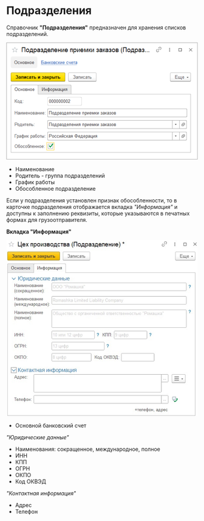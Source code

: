 # Подразделения

Справочник **"Подразделения"** предназначен для хранения списков подразделений.

![2020-05-29_0930](Department.assets/2020-05-29_0930.png)

- Наименование
- Родитель - группа подразделений
- График работы
- Обособленное подразделение

Если у подразделения установлен признак обособленности, то в карточке подразделения отображается вкладка *"Информация"* и доступны к заполнению реквизиты, которые указываются в печатных формах для грузоотправителя.

**Вкладка "Информация"**

[![2][2]][2]

- Основной банковский счет

*"Юридические данные"*

- Наименования: сокращенное, международное, полное
- ИНН
- КПП
- ОГРН
- ОКПО
- Код ОКВЭД

*"Контактная информация"*

- Адрес
- Телефон

[2]:Department.assets/2.png
